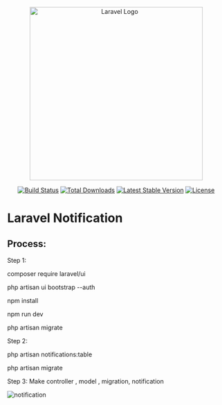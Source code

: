 <p align="center"><a href="https://laravel.com" target="_blank"><img src="https://raw.githubusercontent.com/laravel/art/master/logo-lockup/5%20SVG/2%20CMYK/1%20Full%20Color/laravel-logolockup-cmyk-red.svg" width="400" alt="Laravel Logo"></a></p>

<p align="center">
<a href="https://github.com/laravel/framework/actions"><img src="https://github.com/laravel/framework/workflows/tests/badge.svg" alt="Build Status"></a>
<a href="https://packagist.org/packages/laravel/framework"><img src="https://img.shields.io/packagist/dt/laravel/framework" alt="Total Downloads"></a>
<a href="https://packagist.org/packages/laravel/framework"><img src="https://img.shields.io/packagist/v/laravel/framework" alt="Latest Stable Version"></a>
<a href="https://packagist.org/packages/laravel/framework"><img src="https://img.shields.io/packagist/l/laravel/framework" alt="License"></a>
</p>

<h1> Laravel Notification </h1>

## Process:
 Step 1:
 
 composer require laravel/ui
 
 php artisan ui bootstrap --auth
 
 npm install
 
 npm run dev
 
 php artisan migrate
 
 Step 2:

 php artisan notifications:table

 php artisan migrate
 
 Step 3:
Make controller , model , migration, notification

 
![notification](https://github.com/Dulon18/LaravelNotification/assets/80118217/bbf94d4a-79c8-427c-9c07-b1d0f8fa1864)
